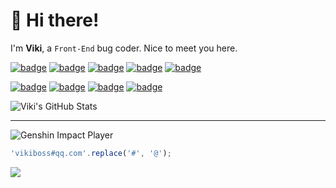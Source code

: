 # 👋 Hi there!

I'm **Viki**, a `Front-End` bug coder. Nice to meet you here.

[![badge](https://img.shields.io/badge/-JavaScript-f7a326?style=flat-square&logo=javascript&logoColor=ffffff)](https://www.ecma-international.org/)
[![badge](https://img.shields.io/badge/-Node.js-43853d?style=flat-square&logo=node.js&logoColor=ffffff)](https://nodejs.org/)
[![badge](https://img.shields.io/badge/-TypeScript-007acc?style=flat-square&logo=typescript&logoColor=white)](https://www.typescriptlang.org/)
[![badge](https://img.shields.io/badge/-React-33aaff?style=flat-square&logo=react&logoColor=ffffff)](https://reactjs.org/)
[![badge](https://img.shields.io/badge/-Electron-51727d?style=flat-square&logo=electron&logoColor=white)](https://www.electronjs.org/)

[![badge](https://img.shields.io/badge/-Visual%20Studio%20Code-1d89d2?style=flat-square&logo=visual-studio-code&logoColor=ffffff)](https://code.visualstudio.com/)
[![badge](https://img.shields.io/badge/-Windows%20Terminal-333333?style=flat-square&logo=WindowsTerminal&logoColor=ffffff)](https://www.microsoft.com/zh-cn/p/windows-terminal/9n0dx20hk701)
[![badge](https://img.shields.io/badge/-Goole%20Chrome-4c8bf4?style=flat-square&logo=GoogleChrome&logoColor=ffffff)](https://google.cn/chrome/)
[![badge](https://img.shields.io/badge/-Termux-000000?style=flat-square&logo=WindowsTerminal&logoColor=ffffff)](https://termux.com/)

![Viki's GitHub Stats](https://github-readme-stats.vercel.app/api?username=vikiboss&show_icons=true)

---

![Genshin Impact Player](https://genshin-card.getloli.com/rand/321901921.png)

```js
'vikiboss#qq.com'.replace('#', '@');
```

![](https://komarev.com/ghpvc/?username=vikiboss&color=green)
